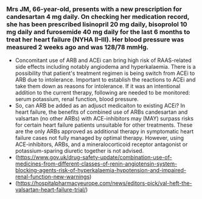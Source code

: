 ### Mrs JM, 66-year-old, presents with a new prescription for candesartan 4 mg daily. On checking her medication record, she has been prescribed lisinopril 20 mg daily, bisoprolol 10 mg daily and furosemide 40 mg daily for the last 6 months to treat her heart failure (NYHA II–III). Her blood pressure was measured 2 weeks ago and was 128/78 mmHg.

- Concomitant use of ARB and ACEi can bring high risk of RAAS-related side effects including notably angiodema and hyperkalaemia. There is a possibility that patient's treatment regimen is being switch from ACEi to ARB due to intolerance. Important to establish the reactions to ACEi and take them down as reasons for intolerance. If it was an intentional addition to the current therapy, following are needed to be monitored: serum potassium, renal function, blood pressure.
- So, can ARB be added as an adjusct medicaiton to existing ACEi?
In heart failure, the benefits of combined use of ARBs candesartan and valsartan \(no other ARBs\) with ACE-inhibitors may \(MAY\) surpass risks for certain heart failure patients unsuitable for other treatments. These are the only ARBs approved as additional therapy in symptomatic heart failure cases not fully managed by optimal therapy. However, using ACE-inhibitors, ARBs, and a mineralocorticoid receptor antagonist or potassium-sparing diuretic together is not advised.
- (https://www.gov.uk/drug-safety-update/combination-use-of-medicines-from-different-classes-of-renin-angiotensin-system-blocking-agents-risk-of-hyperkalaemia-hypotension-and-impaired-renal-function-new-warnings)
- (https://hospitalpharmacyeurope.com/news/editors-pick/val-heft-the-valsartan-heart-failure-trial/)